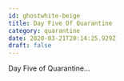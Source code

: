 ```yaml
---
id: ghostwhite-beige
title: Day Five Of Quarantine
category: quarantine
date: 2020-03-21T20:14:25.929Z
draft: false
---
```


Day Five of Quarantine...